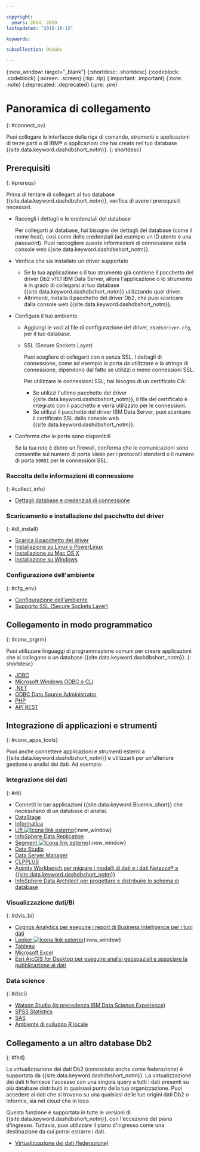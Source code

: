 ```yaml
---

copyright:
  years: 2014, 2019
lastupdated: "2018-10-15"

keywords:

subcollection: Db2whc

---
```


<!-- Attribute definitions --> 
{:new_window: target="_blank"}
{:shortdesc: .shortdesc}
{:codeblock: .codeblock}
{:screen: .screen}
{:tip: .tip}
{:important: .important}
{:note: .note}
{:deprecated: .deprecated}
{:pre: .pre}

# Panoramica di collegamento
{: #connect_ov}

Puoi collegare le interfacce della riga di comando, strumenti e applicazioni di terze parti o di IBM® o applicazioni che hai creato nel tuo database {{site.data.keyword.dashdbshort_notm}}. 
{: shortdesc}

## Prerequisiti
{: #prereqs}

Prima di tentare di collegarti al tuo database {{site.data.keyword.dashdbshort_notm}}, verifica di avere i prerequisiti necessari. 

- Raccogli i dettagli e le credenziali del database

   Per collegarti al database, hai bisogno dei dettagli del database (come il nome host), così come delle credenziali (ad esempio un ID utente e una password). Puoi raccogliere queste informazioni di connessione dalla console web {{site.data.keyword.dashdbshort_notm}}.

- Verifica che sia installato un driver supportato

   - Se la tua applicazione o il tuo strumento già contiene il pacchetto del driver Db2 v11.1 IBM Data Server, allora l'applicazione o lo strumento è in grado di collegarsi al tuo database {{site.data.keyword.dashdbshort_notm}} utilizzando quel driver.
   - Altrimenti, installa il pacchetto del driver Db2, che puoi scaricare dalla console web {{site.data.keyword.dashdbshort_notm}}.

- Configura il tuo ambiente

  - Aggiungi le voci al file di configurazione del driver, `db2dsdriver.cfg`, per il tuo database.
  - SSL (Secure Sockets Layer)

    Puoi scegliere di collegarti con o senza SSL. I dettagli di connessione, come ad esempio la porta da utilizzare e la stringa di connessione, dipendono dal fatto se utilizzi o meno connessioni SSL.

    Per utilizzare le connessioni SSL, hai bisogno di un certificato CA:
    - Se utilizzi l'ultimo pacchetto del driver {{site.data.keyword.dashdbshort_notm}}, il file del certificato è integrato con il pacchetto e verrà utilizzato per le connessioni.
    - Se utilizzi il pacchetto del driver IBM Data Server, puoi scaricare il certificato SSL dalla console web {{site.data.keyword.dashdbshort_notm}}.

- Conferma che le porte sono disponibili

   Se la tua rete è dietro un firewall, conferma che le comunicazioni sono consentite sul numero di porta `50000` per i protocolli standard o il numero di porta `50001` per le connessioni SSL.

<!-- Before you can connect to your {{site.data.keyword.dashdbshort_notm}} database, verify that you completed downloading and installing the necessary components on the prerequisites checklist: 

- [Prerequisites checklist](prereqs.html) -->

### Raccolta delle informazioni di connessione
{: #collect_info}

- [Dettagli database e credenziali di connessione](/docs/services/Db2whc/connecting/credentials.html)

### Scaricamento e installazione del pacchetto del driver
{: #dl_install}

- [Scarica il pacchetto del driver](/docs/services/Db2whc/connecting/driver_pkg.html)
- [Installazione su Linux o PowerLinux](/docs/services/Db2whc/connecting/install_linux.html)
- [Installazione su Mac OS X](/docs/services/Db2whc/connecting/install_mac.html)
- [Installazione su Windows](/docs/services/Db2whc/connecting/install_win.html)

### Configurazione dell'ambiente
{: #cfg_env}

- [Configurazione dell'ambiente](/docs/services/Db2whc/connecting/driver_pkg_cfg.html)
- [Supporto SSL (Secure Sockets Layer)](/docs/services/Db2whc/connecting/ssl.html)

## Collegamento in modo programmatico
{: #conx_prgrm}

Puoi utilizzare linguaggi di programmazione comuni per creare applicazioni che si collegano a un database {{site.data.keyword.dashdbshort_notm}}.
{: shortdesc}

- [JDBC](/docs/services/Db2whc/connecting/jdbc.html)
- [Microsoft Windows ODBC o CLI](odbc_cli.html)
- [.NET](/docs/services/Db2whc/connecting/net_apps.html)
- [ODBC Data Source Administrator](/docs/services/Db2whc/connecting/odbc_data_source_admin.html)
- [PHP](/docs/services/Db2whc/connecting/php.html)
- [API REST](/docs/services/Db2whc/connecting/rest_api.html)
<!-- - [C++]() -->
<!-- - [Java]() -->
<!-- - [Node.js]() -->
<!-- - [Perl]() -->
<!-- - [Python]() -->

## Integrazione di applicazioni e strumenti
{: #conx_apps_tools}

Puoi anche
connettere applicazioni e strumenti esterni a {{site.data.keyword.dashdbshort_notm}} e
utilizzarli per un'ulteriore gestione o analisi dei dati. Ad esempio:

### Integrazione dei dati
{: #di}

- Connetti le tue applicazioni {{site.data.keyword.Bluemix_short}} che necessitano di
un database di analisi.
- [DataStage](/docs/services/Db2whc/connecting/data.html#datastage)
- [Informatica](/docs/services/Db2whc/connecting/data.html#informatica)
- [Lift ![Icona link esterno](../../../icons/launch-glyph.svg "Icona link esterno")](https://lift.ng.bluemix.net/#docs){:new_window}
- [InfoSphere Data Replication](/docs/services/Db2whc/connecting/data.html#idr)
- [Segment ![Icona link esterno](../../../icons/launch-glyph.svg "Icona link esterno")](https://segment.com/docs/destinations/db2/){:new_window}
- [Data Studio](/docs/services/Db2whc/connecting/data.html#data_studio)
- [Data Server Manager](/docs/services/Db2whc/connecting/data.html#dsm)
- [CLPPLUS](/docs/services/Db2whc/connecting/data.html#clpplus)
- [Aginity Workbench per migrare i modelli di dati e i dati Netezza® a {{site.data.keyword.dashdbshort_notm}}](/docs/services/Db2whc/connecting/data.html#aginity_wb)
- [InfoSphere Data Architect per progettare e distribuire lo schema di database](/docs/services/Db2whc/connecting/data.html#ida)

### Visualizzazione dati/BI
{: #dvis_bi}

- [Cognos Analytics per eseguire i report di Business Intelligence per i tuoi dati](/docs/services/Db2whc/connecting/vis_bi.html#cognos)
- [Looker ![Icona link esterno](../../../icons/launch-glyph.svg "Icona link esterno")](https://docs.looker.com/setup-and-management/connecting-to-db){:new_window}
- [Tableau](/docs/services/Db2whc/connecting/vis_bi.html#tableau)
- [Microsoft Excel](/docs/services/Db2whc/connecting/vis_bi.html#excel)
- [Esri ArcGIS for Desktop per eseguire analisi geospaziali e associare la pubblicazione ai dati](/docs/services/Db2whc/connecting/vis_bi.html#esri_arcgis)

### Data science
{: #dsci}

- [Watson Studio (in precedenza IBM Data Science Experience)](/docs/services/Db2whc/connecting/data_sci.html#watson_studio)
- [SPSS Statistics](/docs/services/Db2whc/connecting/data_sci.html#spss_stats)
- [SAS](/docs/services/Db2whc/connecting/data_sci.html#sas)
- [Ambiente di sviluppo R locale](/docs/services/Db2whc/connecting/data_sci.html#r_dev_env)

## Collegamento a un altro database Db2
{: #fed}

La virtualizzazione dei dati Db2 (conosciuta anche come federazione) è supportata da {{site.data.keyword.dashdbshort_notm}}. La virtualizzazione dei dati ti fornisce l'accesso con una singola query a tutti i dati presenti su più database distribuiti in qualsiasi punto della tua organizzazione. Puoi accedere ai dati che si trovano su una qualsiasi delle tue origini dati Db2 o Informix, sia nel cloud che in loco. 

Questa funzione è supportata in tutte le versioni di {{site.data.keyword.dashdbshort_notm}}, con l'eccezione del piano d'ingresso. Tuttavia, puoi utilizzare il piano d'ingresso come una destinazione da cui potrai estrarre i dati.

- [Virtualizzazione dei dati (federazione)](/docs/services/Db2whc/federation.html)



